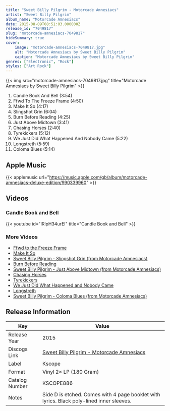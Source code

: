 ```yaml
---
title: "Sweet Billy Pilgrim - Motorcade Amnesiacs"
artist: "Sweet Billy Pilgrim"
album_name: "Motorcade Amnesiacs"
date: 2015-08-09T08:51:03.000000Z
release_id: "7049817"
slug: "motorcade-amnesiacs-7049817"
hideSummary: true
cover:
    image: "motorcade-amnesiacs-7049817.jpg"
    alt: "Motorcade Amnesiacs by Sweet Billy Pilgrim"
    caption: "Motorcade Amnesiacs by Sweet Billy Pilgrim"
genres: ["Electronic", "Rock"]
styles: ["Art Rock"]
---
```


{{< img src="motorcade-amnesiacs-7049817.jpg" title="Motorcade Amnesiacs by Sweet Billy Pilgrim" >}}

<!-- section break -->

1. Candle Book And Bell (3:54)
2. Ffwd To The Freeze Frame (4:50)
3. Make It So (4:17)
4. Slingshot Grin (6:04)
5. Burn Before Reading (4:25)
6. Just Above Midtown (3:41)
7. Chasing Horses (2:40)
8. Tyrekickers (5:12)
9. We Just Did What Happened And Nobody Came (5:22)
10. Longstreth (5:59)
11. Coloma Blues (5:14)

<!-- section break -->




## Apple Music
{{< applemusic url="https://music.apple.com/gb/album/motorcade-amnesiacs-deluxe-edition/990339960" >}}





## Videos
### Candle Book and Bell
{{< youtube id="lRlpH34urEI" title="Candle Book and Bell" >}}<br>

### More Videos

- [Ffwd to the Freeze Frame](https://www.youtube.com/watch?v=J_PRPX_pIrk)
- [Make It So](https://www.youtube.com/watch?v=AC6GmaN2OZA)
- [Sweet Billy Pilgrim - Slingshot Grin (from Motorcade Amnesiacs)](https://www.youtube.com/watch?v=EdwLWYB18mo)
- [Burn Before Reading](https://www.youtube.com/watch?v=94xmvK_b1A8)
- [Sweet Billy Pilgrim - Just Above Midtown (from Motorcade Amnesiacs)](https://www.youtube.com/watch?v=Ze3kyWe1oRk)
- [Chasing Horses](https://www.youtube.com/watch?v=-4RLRxKq-pI)
- [Tyrekickers](https://www.youtube.com/watch?v=XnGaVygkXwY)
- [We Just Did What Happened and Nobody Came](https://www.youtube.com/watch?v=0p1AyJAQDdA)
- [Longstreth](https://www.youtube.com/watch?v=ghZ93J3CBco)
- [Sweet Billy Pilgrim - Coloma Blues (from Motorcade Amnesiacs)](https://www.youtube.com/watch?v=aVIHC0E1Vpw)


## Release Information
|  Key           | Value                                                |
| ---------------| ---------------------------------------------------- |
| Release Year   | 2015                                   |
| Discogs Link   | [Sweet Billy Pilgrim - Motorcade Amnesiacs](https://www.discogs.com/release/7049817-Sweet-Billy-Pilgrim-Motorcade-Amnesiacs) |
| Label          | Kscope |
| Format         | Vinyl 2× LP (180 Gram) |
| Catalog Number | KSCOPE886 |
| Notes | Side D is etched.  Comes with 4 page booklet with lyrics.  Black poly-lined inner sleeves. |